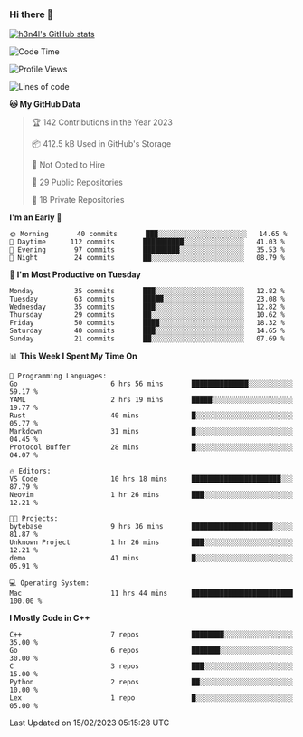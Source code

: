 ### Hi there 👋

[![h3n4l's GitHub stats](https://github-readme-stats.vercel.app/api?username=h3n4l&count_private=true&show_icons=true&theme=radical)](https://github.com/h3n4l/github-readme-stats)

<!--START_SECTION:waka-->
![Code Time](http://img.shields.io/badge/Code%20Time-938%20hrs%2056%20mins-blue)

![Profile Views](http://img.shields.io/badge/Profile%20Views-0-blue)

![Lines of code](https://img.shields.io/badge/From%20Hello%20World%20I%27ve%20Written-44%20Thousand%20lines%20of%20code-blue)

**🐱 My GitHub Data** 

> 🏆 142 Contributions in the Year 2023
 > 
> 📦 412.5 kB Used in GitHub's Storage 
 > 
> 🚫 Not Opted to Hire
 > 
> 📜 29 Public Repositories 
 > 
> 🔑 18 Private Repositories  
 > 
**I'm an Early 🐤** 

```text
🌞 Morning       40 commits       ███░░░░░░░░░░░░░░░░░░░░░░   14.65 % 
🌆 Daytime      112 commits       ██████████░░░░░░░░░░░░░░░   41.03 % 
🌃 Evening       97 commits       █████████░░░░░░░░░░░░░░░░   35.53 % 
🌙 Night         24 commits       ██░░░░░░░░░░░░░░░░░░░░░░░   08.79 % 

```
📅 **I'm Most Productive on Tuesday** 

```text
Monday          35 commits       ███░░░░░░░░░░░░░░░░░░░░░░   12.82 % 
Tuesday         63 commits       █████░░░░░░░░░░░░░░░░░░░░   23.08 % 
Wednesday       35 commits       ███░░░░░░░░░░░░░░░░░░░░░░   12.82 % 
Thursday        29 commits       ██░░░░░░░░░░░░░░░░░░░░░░░   10.62 % 
Friday          50 commits       ████░░░░░░░░░░░░░░░░░░░░░   18.32 % 
Saturday        40 commits       ███░░░░░░░░░░░░░░░░░░░░░░   14.65 % 
Sunday          21 commits       ██░░░░░░░░░░░░░░░░░░░░░░░   07.69 % 

```


📊 **This Week I Spent My Time On** 

```text
💬 Programming Languages: 
Go                       6 hrs 56 mins       ██████████████░░░░░░░░░░░   59.17 % 
YAML                     2 hrs 19 mins       █████░░░░░░░░░░░░░░░░░░░░   19.77 % 
Rust                     40 mins             █░░░░░░░░░░░░░░░░░░░░░░░░   05.77 % 
Markdown                 31 mins             █░░░░░░░░░░░░░░░░░░░░░░░░   04.45 % 
Protocol Buffer          28 mins             █░░░░░░░░░░░░░░░░░░░░░░░░   04.07 % 

🔥 Editors: 
VS Code                  10 hrs 18 mins      ██████████████████████░░░   87.79 % 
Neovim                   1 hr 26 mins        ███░░░░░░░░░░░░░░░░░░░░░░   12.21 % 

🐱‍💻 Projects: 
bytebase                 9 hrs 36 mins       ████████████████████░░░░░   81.87 % 
Unknown Project          1 hr 26 mins        ███░░░░░░░░░░░░░░░░░░░░░░   12.21 % 
demo                     41 mins             █░░░░░░░░░░░░░░░░░░░░░░░░   05.91 % 

💻 Operating System: 
Mac                      11 hrs 44 mins      █████████████████████████   100.00 % 

```

**I Mostly Code in C++** 

```text
C++                      7 repos             ████████░░░░░░░░░░░░░░░░░   35.00 % 
Go                       6 repos             ███████░░░░░░░░░░░░░░░░░░   30.00 % 
C                        3 repos             ███░░░░░░░░░░░░░░░░░░░░░░   15.00 % 
Python                   2 repos             ██░░░░░░░░░░░░░░░░░░░░░░░   10.00 % 
Lex                      1 repo              █░░░░░░░░░░░░░░░░░░░░░░░░   05.00 % 

```



 Last Updated on 15/02/2023 05:15:28 UTC
<!--END_SECTION:waka-->

